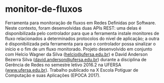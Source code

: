 # monitor-de-fluxos
Ferramenta para monitoração de fluxos em Redes Definidas por Software.
Neste contexto, foram desenvolvidas duas APIs REST: uma delas é disponibilizada pelo controlador para que a ferramenta instale monitores de fluxo relacionados a determinados protocolos do nível de aplicação; a outra é disponibilizada pela ferramenta para que o controlador possa sinalizar o início e o fim de um fluxo monitorado.
Projeto desenvolvido em conjunto com Helcio Wagner da Silva (helcio@ufersa.edu.br) e David Anderson Bezerra Silva (david.anderson@ufersa.edu.br) durante a disciplina de Gerência de Redes no semestre letivo 2016.2 na UFERSA (www.ufersa.edu.br).
Trabalho publicado na X Escola Potiguar de Computação e suas Aplicações (EPOCA 2017).

